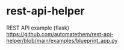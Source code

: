 # rest-api-helper

REST API example (flask)  
https://github.com/automatethem/rest-api-helper/blob/main/examples/blueprint_app.py

